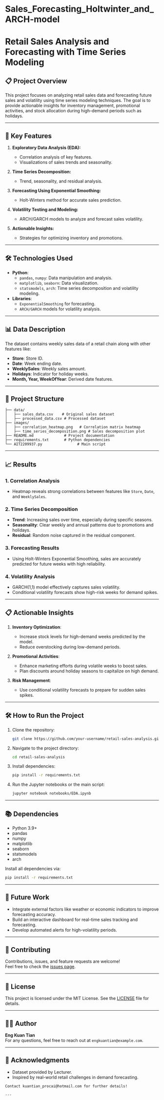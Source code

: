 # Sales_Forecasting_Holtwinter_and_ARCH-model


# Retail Sales Analysis and Forecasting with Time Series Modeling

## 📋 Project Overview
This project focuses on analyzing retail sales data and forecasting future sales and volatility using time series modeling techniques. The goal is to provide actionable insights for inventory management, promotional activities, and stock allocation during high-demand periods such as holidays.

---

## 🚀 Key Features
1. **Exploratory Data Analysis (EDA):**
   - Correlation analysis of key features.
   - Visualizations of sales trends and seasonality.

2. **Time Series Decomposition:**
   - Trend, seasonality, and residual analysis.

3. **Forecasting Using Exponential Smoothing:**
   - Holt-Winters method for accurate sales prediction.

4. **Volatility Testing and Modeling:**
   - ARCH/GARCH models to analyze and forecast sales volatility.

5. **Actionable Insights:**
   - Strategies for optimizing inventory and promotions.

---

## 🛠️ Technologies Used
- **Python**:
  - `pandas`, `numpy`: Data manipulation and analysis.
  - `matplotlib`, `seaborn`: Data visualization.
  - `statsmodels`, `arch`: Time series decomposition and volatility modeling.
- **Libraries**:
  - `ExponentialSmoothing` for forecasting.
  - `ARCH/GARCH` models for volatility analysis.

---

## 📊 Data Description
The dataset contains weekly sales data of a retail chain along with other features like:
- **Store**: Store ID.
- **Date**: Week ending date.
- **WeeklySales**: Weekly sales amount.
- **Holidays**: Indicator for holiday weeks.
- **Month, Year, WeekOfYear**: Derived date features.

---

## 📂 Project Structure
```
├── data/
│   ├── sales_data.csv    # Original sales dataset
│   ├── processed_data.csv # Processed dataset
├── images/
│   ├── correlation_heatmap.png   # Correlation matrix heatmap
│   ├── time_series_decomposition.png # Sales decomposition plot
├── README.md              # Project documentation
├── requirements.txt       # Python dependencies
└── AIT2209937.py                # Main script
```

---

## 📈 Results
### **1. Correlation Analysis**
- Heatmap reveals strong correlations between features like `Store`, `Date`, and `WeeklySales`.

### **2. Time Series Decomposition**
- **Trend**: Increasing sales over time, especially during specific seasons.
- **Seasonality**: Clear weekly and annual patterns due to promotions and holidays.
- **Residual**: Random noise captured in the residual component.

### **3. Forecasting Results**
- Using Holt-Winters Exponential Smoothing, sales are accurately predicted for future weeks with high reliability.

### **4. Volatility Analysis**
- GARCH(1,1) model effectively captures sales volatility.
- Conditional volatility forecasts show high-risk weeks for demand spikes.

---

## 📋 Actionable Insights
1. **Inventory Optimization**:
   - Increase stock levels for high-demand weeks predicted by the model.
   - Reduce overstocking during low-demand periods.

2. **Promotional Activities**:
   - Enhance marketing efforts during volatile weeks to boost sales.
   - Plan discounts around holiday seasons to capitalize on high demand.

3. **Risk Management**:
   - Use conditional volatility forecasts to prepare for sudden sales spikes.

---

## 🛠️ How to Run the Project
1. Clone the repository:
   ```bash
   git clone https://github.com/your-username/retail-sales-analysis.git
   ```
2. Navigate to the project directory:
   ```bash
   cd retail-sales-analysis
   ```
3. Install dependencies:
   ```bash
   pip install -r requirements.txt
   ```
4. Run the Jupyter notebooks or the main script:
   ```bash
   jupyter notebook notebooks/EDA.ipynb
   ```

---

## 📚 Dependencies
- Python 3.9+
- pandas
- numpy
- matplotlib
- seaborn
- statsmodels
- arch

Install all dependencies via:
```bash
pip install -r requirements.txt
```

---

## 📌 Future Work
- Integrate external factors like weather or economic indicators to improve forecasting accuracy.
- Build an interactive dashboard for real-time sales tracking and forecasting.
- Develop automated alerts for high-volatility periods.

---

## 🤝 Contributing
Contributions, issues, and feature requests are welcome!  
Feel free to check the [issues page](https://github.com/your-username/retail-sales-analysis/issues).

---

## 📄 License
This project is licensed under the MIT License. See the [LICENSE](LICENSE) file for details.

---

## 👨‍💻 Author
**Eng Kuan Tian**  
For any questions, feel free to reach out at `engkuantian@example.com`.

---

## 🎉 Acknowledgments
- Dataset provided by Lecturer.
- Inspired by real-world retail challenges in demand forecasting.
```
Contact kuantian_procai@hotmail.com for further details!

---


